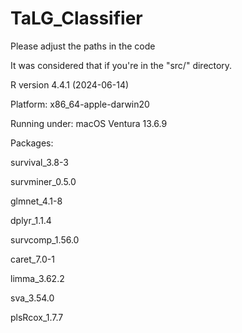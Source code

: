 # TaLG_Classifier

Please adjust the paths in the code

It was considered that if you're in the "src/" directory.


R version 4.4.1 (2024-06-14)

Platform: x86_64-apple-darwin20

Running under: macOS Ventura 13.6.9

Packages:

survival_3.8-3

survminer_0.5.0

glmnet_4.1-8

dplyr_1.1.4

survcomp_1.56.0

caret_7.0-1

limma_3.62.2

sva_3.54.0

plsRcox_1.7.7
